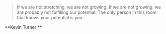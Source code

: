 >If we are not stretching, we are not growing. If we are not growing, we are probably not fulfilling our potential. The only person in this room that knows your potential is you.

**Kevin Turner **